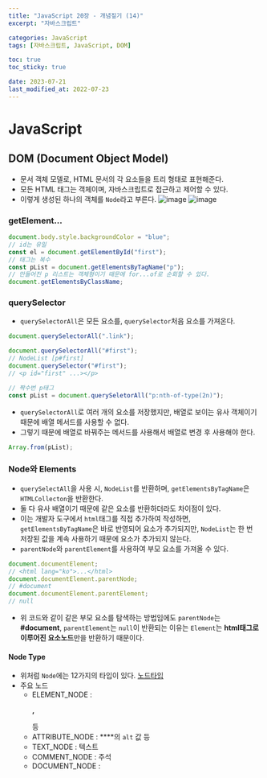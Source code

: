 ```yaml
---
title: "JavaScript 20장 - 개념짚기 (14)"
excerpt: "자바스크립트"

categories: JavaScript
tags: [자바스크립트, JavaScript, DOM]

toc: true
toc_sticky: true

date: 2023-07-21
last_modified_at: 2022-07-23
---
```


# JavaScript

## DOM (Document Object Model)

- 문서 객체 모델로, HTML 문서의 각 요소들을 트리 형태로 표현해준다.
- 모든 HTML 태그는 객체이며, 자바스크립트로 접근하고 제어할 수 있다.
- 이렇게 생성된 하나의 객체를 `Node`라고 부른다.
  ![image](https://github.com/choigirang/choigirang.github.io/assets/118104644/20584bcb-0102-4f7a-b01b-98cb6bbf9268)
  ![image](https://github.com/choigirang/choigirang.github.io/assets/118104644/1d39145a-6a88-4b12-8a89-34958ac0efa7)

### getElement...

```js
document.body.style.backgroundColor = "blue";
// id는 유일
const el = document.getElementById("first");
// 태그는 복수
const pList = document.getElementsByTagName("p");
// 만들어진 p 리스트는 객체형이기 때문에 for...of로 순회할 수 있다.
document.getElementsByClassName;
```

### querySelector

- `querySelectorAll`은 모든 요소를, `querySelector`처음 요소를 가져온다.

```js
document.querySelectorAll(".link");

document.querySelectorAll("#first");
// NodeList [p#first]
document.querySelector("#first");
// <p id="first" ...></p>

// 짝수번 p태그
const pList = document.querySeletorAll("p:nth-of-type(2n)");
```

- `querySelectorAll`로 여러 개의 요소를 저장했지만, 배열로 보이는 유사 객체이기 때문에 배열 메서드를 사용할 수 없다.
- 그렇기 때문에 배열로 바꿔주는 메서드를 사용해서 배열로 변경 후 사용해야 한다.

```js
Array.from(pList);
```

### Node와 Elements

- `querySelectAll`을 사용 시, `NodeList`를 반환하며, `getElementsByTagName`은 `HTMLCollecton`을 반환한다.
- 둘 다 유사 배열이기 때문에 같은 요소를 반환하더라도 차이점이 있다.
- 이는 개발자 도구에서 `html`태그를 직접 추가하여 작성하면, `getElementsByTagName`은 바로 반영되어 요소가 추가되지만, `NodeList`는 한 번 저장된 값을 계속 사용하기 때문에 요소가 추가되지 않는다.
- `parentNode`와 `parentElement`를 사용하여 부모 요소를 가져올 수 있다.

```js
document.documentElement;
// <html lang="ko">...</html>
document.documentElement.parentNode;
// #document
document.documentElement.parentElement;
// null
```

- 위 코드와 같이 같은 부모 요소를 탐색하는 방법임에도 `parentNode`는 **#document**, `parentElement`는 `null`이 반환되는 이유는 `Element`는 **html태그로 이루어진 요소노드**만을 반환하기 때문이다.

#### Node Type

- 위처럼 `Node`에는 12가지의 타입이 있다. [노드타입](https://developer.mozilla.org/ko/docs/Web/API/Node)
- 주요 노드
  - ELEMENT_NODE : **<p>,<div>** 등
  - ATTRIBUTE_NODE : **<img alt="">**의 `alt` 값 등
  - TEXT_NODE : 텍스트
  - COMMENT_NODE : 주석
  - DOCUMENT_NODE :
